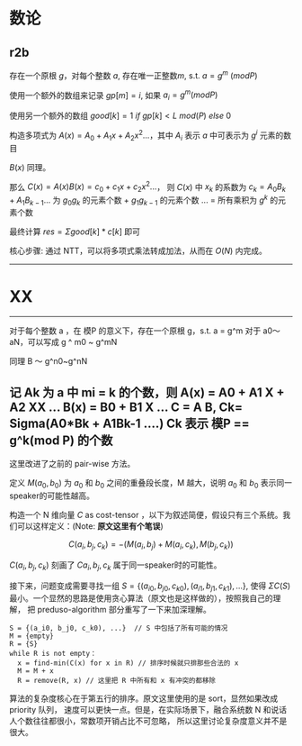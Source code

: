# 数论

## r2b

存在一个原根 $g$，对每个整数 $a$, 存在唯一正整数$m$, s.t. $a = g^m \ (mod P)$

使用一个额外的数组来记录 $gp[m]=i$, 如果 $a_i = g^m (mod P)$

使用另一个额外的数组 $good[k]=1 \ if \  gp[k]<L \ mod(P) \ else \ 0$

构造多项式为 $A(x) = A_0 + A_{1}x + A_{2}x^2 ...$，其中 
$A_i$ 表示 $a$ 中可表示为 $g^i$ 元素的数目

$B(x)$ 同理。

那么 $C(x) = A(x) B(x) = c_0 + c_{1}x + c_{2}x^2 ...$，
则 $C(x)$ 中 $x_k$ 的系数为 
$c_k = A_0 B_k + A_1 B_{k-1} ...$ 为 $g_0 g_k$ 的元素个数 + $g_1 g_{k-1}$ 的元素个数 ... = 
所有乘积为 $g^k$ 的元素个数

最终计算 $res = \Sigma good[k]*c[k]$ 即可

核心步骤: 通过 NTT，可以将多项式乘法转成加法，从而在 $O(N)$ 内完成。

---
# XX
--- 
对于每个整数 a ，在 模P 的意义下，存在一个原根 g，s.t. a = g^m
对于 a0～aN，可以写成 g ^ m0 ~ g^mN

同理 B ～ g^n0~g^nN

记 Ak 为 a 中 mi = k 的个数，则
A(x) = A0 + A1 X + A2 XX ...
B(x) = B0 + B1 X ...
C = A B, Ck= Sigma(A0*Bk + A1Bk-1 ....)
Ck 表示 模P == g^k(mod P) 的个数
---


这里改进了之前的 pair-wise 方法。

定义 $M(a_0, b_0)$ 为 $a_0$ 和 $b_0$ 之间的重叠段长度，M 越大，说明 $a_0$ 和 $b_0$ 表示同一speaker的可能性越高。

构造一个 N 维向量 $C$ as cost-tensor ，以下为叙述简便，假设只有三个系统。我们可以这样定义：(Note: **原文这里有个笔误**)

$$C(a_i, b_j, c_k) = -(M(a_i, b_j)+M(a_i, c_k), M(b_j, c_k))$$
  
$C(a_i, b_j, c_k)$ 刻画了 $Ca_i, b_j, c_k$ 属于同一speaker时的可能性。

接下来，问题变成需要寻找一组 $S = \{(a_{i0}, b_{j0}, c_{k0}), (a_{i1}, b_{j1}, c_{k1}), ...\}$, 
使得 $\Sigma C(S)$ 最小。一个显然的思路是使用贪心算法（原文也是这样做的），按照我自己的理解，
把 preduso-algorithm 部分重写了一下来加深理解。

```text
S = {(a_i0, b_j0, c_k0), ...}  // S 中包括了所有可能的情况
M = {empty}
R = {S}
while R is not empty：
  x = find-min(C(x) for x in R) // 排序时候就只排那些合法的 x
  M = M + x  
  R = remove(R, x) // 这里把 R 中所有和 x 有冲突的都移除    
```
算法的复杂度核心在于第五行的排序。原文这里使用的是 sort，显然如果改成 priority 队列，
速度可以更快一点。但是，在实际场景下，融合系统数 N 和说话人个数往往都很小，常数项开销占比不可忽略，
所以这里讨论复杂度意义并不是很大。
